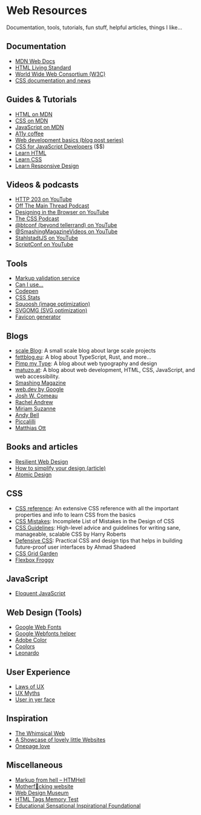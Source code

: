 # Web Resources

Documentation, tools, tutorials, fun stuff, helpful articles, things I like…

## Documentation

- [MDN Web Docs](https://developer.mozilla.org/en-US/)
- [HTML Living Standard](https://html.spec.whatwg.org/multipage/)
- [World Wide Web Consortium (W3C)](https://www.w3.org)
- [CSS documentation and news](https://www.w3.org/Style/CSS/)

## Guides & Tutorials

- [HTML on MDN](https://developer.mozilla.org/en-US/docs/Learn/HTML)
- [CSS on MDN](https://developer.mozilla.org/en-US/docs/Learn/CSS)
- [JavaScript on MDN](https://developer.mozilla.org/en-US/docs/Learn/JavaScript)
- [A11y coffee](https://a11y.coffee)
- [Web development basics (blog post series)](https://www.scale.at/blog/collections/web-dev-basics)
- [CSS for JavaScript Developers](https://css-for-js.dev) ($$)
- [Learn HTML](https://web.dev/learn/html/)
- [Learn CSS](https://web.dev/learn/css)
- [Learn Responsive Design](https://web.dev/learn/design/)

## Videos & podcasts

- [HTTP 203 on YouTube](https://www.youtube.com/playlist?list=PLNYkxOF6rcIAKIQFsNbV0JDws_G_bnNo9)
- [Off The Main Thread Podcast](https://offthemainthread.tech)
- [Designing in the Browser on YouTube](https://www.youtube.com/playlist?list=PLNYkxOF6rcIDI0QtJvW6vKonTxn6azCsD)
- [The CSS Podcast](https://thecsspodcast.libsyn.com)
- [@btconf (beyond tellerrand) on YouTube](https://www.youtube.com/@btconf)
- [@SmashingMagazineVideos on YouTube](https://www.youtube.com/@SmashingMagazineVideos)
- [StahlstadtJS on YouTube](https://www.youtube.com/@stahlstadtjs9058)
- [ScriptConf on YouTube](https://www.youtube.com/@Scriptconf)

## Tools

- [Markup validation service](https://validator.w3.org)
- [Can I use…](https://caniuse.com)
- [Codepen](https://codepen.io)
- [CSS Stats](https://cssstats.com)
- [Squoosh (image optimization)](https://squoosh.app)
- [SVGOMG (SVG optimization)](https://jakearchibald.github.io/svgomg/)
- [Favicon generator](https://realfavicongenerator.net)

## Blogs

- [scale Blog](https://www.scale.at/blog): A small scale blog about large scale projects
- [fettblog.eu](https://fettblog.eu): A blog about TypeScript, Rust, and more...
- [Pimp my Type](https://pimpmytype.com/articles/): A blog about web typography and design
- [matuzo.at](https://www.matuzo.at/blog/): A blog about web development, HTML, CSS, JavaScript, and web accessibility.
- [Smashing Magazine](https://www.smashingmagazine.com)
- [web.dev by Google](https://web.dev)
- [Josh W. Comeau](https://www.joshwcomeau.com)
- [Rachel Andrew](https://rachelandrew.co.uk/archives/)
- [Miriam Suzanne](https://www.miriamsuzanne.com/writing/)
- [Andy Bell](https://andy-bell.co.uk/blog/)
- [Piccalilli](https://piccalil.li/blog/)
- [Matthias Ott](https://matthiasott.com/articles)

## Books and articles

- [Resilient Web Design](https://resilientwebdesign.com)
- [How to simplify your design (article)](https://uxplanet.org/how-to-simplify-your-design-69d97fde11b9)
- [Atomic Design](https://atomicdesign.bradfrost.com/table-of-contents/)

## CSS

- [CSS reference](https://tympanus.net/codrops/css_reference/): An extensive CSS reference with all the important properties and info to learn CSS from the basics
- [CSS Mistakes](https://wiki.csswg.org/ideas/mistakes): Incomplete List of Mistakes in the Design of CSS
- [CSS Guidelines](https://cssguidelin.es): High-level advice and guidelines for writing sane, manageable, scalable CSS by Harry Roberts
- [Defensive CSS](https://defensivecss.dev): Practical CSS and design tips that helps in building future-proof user interfaces by Ahmad Shadeed
- [CSS Grid Garden](https://cssgridgarden.com)
- [Flexbox Froggy](https://flexboxfroggy.com)

## JavaScript

- [Eloquent JavaScript](https://eloquentjavascript.net)

## Web Design (Tools)

- [Google Web Fonts](https://fonts.google.com)
- [Google Webfonts helper](https://gwfh.mranftl.com/fonts)
- [Adobe Color](https://color.adobe.com/create/color-wheel)
- [Coolors](https://coolors.co)
- [Leonardo](https://leonardocolor.io/)

## User Experience

- [Laws of UX](https://lawsofux.com)
- [UX Myths](https://uxmyths.com/)
- [User in yer face](https://userinyerface.com)

## Inspiration

- [The Whimsical Web](https://whimsical.club)
- [A Showcase of lovely little Websites](https://www.smashingmagazine.com/2021/11/showcase-lovely-little-websites/)
- [Onepage love](https://onepagelove.com)

## Miscellaneous

- [Markup from hell – HTMHell](https://www.htmhell.dev)
- [Motherf🐶cking website](https://motherfuckingwebsite.com)
- [Web Design Museum](https://www.webdesignmuseum.org)
- [HTML Tags Memory Test](https://codepen.io/plfstr/full/zYqQeRw)
- [Educational Sensational Inspirational Foundational](https://esif.dev)
